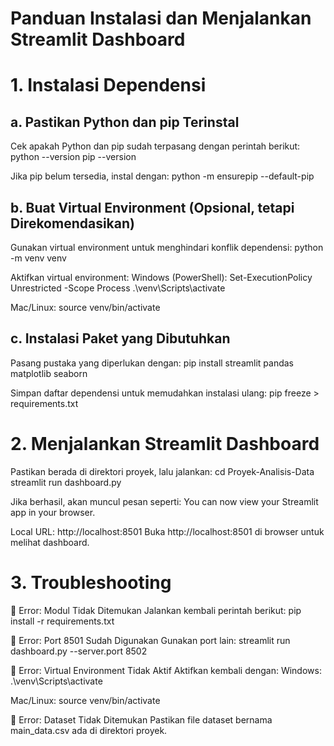 # Panduan Instalasi dan Menjalankan Streamlit Dashboard
# 1. Instalasi Dependensi
## a. Pastikan Python dan pip Terinstal
Cek apakah Python dan pip sudah terpasang dengan perintah berikut:
python --version
pip --version

Jika pip belum tersedia, instal dengan:
python -m ensurepip --default-pip

## b. Buat Virtual Environment (Opsional, tetapi Direkomendasikan)
Gunakan virtual environment untuk menghindari konflik dependensi:
python -m venv venv

Aktifkan virtual environment:
Windows (PowerShell):
Set-ExecutionPolicy Unrestricted -Scope Process
.\venv\Scripts\activate

Mac/Linux:
source venv/bin/activate

## c. Instalasi Paket yang Dibutuhkan
Pasang pustaka yang diperlukan dengan:
pip install streamlit pandas matplotlib seaborn

Simpan daftar dependensi untuk memudahkan instalasi ulang:
pip freeze > requirements.txt

# 2. Menjalankan Streamlit Dashboard
Pastikan berada di direktori proyek, lalu jalankan:
cd Proyek-Analisis-Data
streamlit run dashboard.py

Jika berhasil, akan muncul pesan seperti:
You can now view your Streamlit app in your browser.

Local URL: http://localhost:8501
Buka http://localhost:8501 di browser untuk melihat dashboard.

# 3. Troubleshooting
🔹 Error: Modul Tidak Ditemukan
Jalankan kembali perintah berikut:
pip install -r requirements.txt

🔹 Error: Port 8501 Sudah Digunakan
Gunakan port lain:
streamlit run dashboard.py --server.port 8502

🔹 Error: Virtual Environment Tidak Aktif
Aktifkan kembali dengan:
Windows:
.\venv\Scripts\activate

Mac/Linux:
source venv/bin/activate

🔹 Error: Dataset Tidak Ditemukan
Pastikan file dataset bernama main_data.csv ada di direktori proyek.